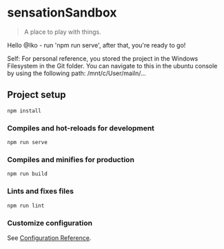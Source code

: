 # sensationSandbox
>A place to play with things.

Hello @Iko - run 'npm run serve', after that, you're ready to go!

Self: For personal reference, you stored the project in the Windows Filesystem in the Git folder. You can navigate to this in the ubuntu console by using the following path: /mnt/c/User/mailn/...

## Project setup
```
npm install
```

### Compiles and hot-reloads for development
```
npm run serve
```

### Compiles and minifies for production
```
npm run build
```

### Lints and fixes files
```
npm run lint
```

### Customize configuration
See [Configuration Reference](https://cli.vuejs.org/config/).
